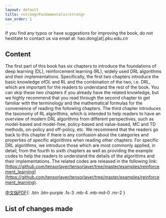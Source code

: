 ```yaml
---
layout: default
title: <strong>Fundamentals</strong>
nav_order: 1
---
```


If you find any typos or have suggestions for improving the book, do not hestitate to contact us via email at: hao.dong[at].pku.edu.cn

## Content
The first part of this book has six chapters to introduce the foundations of deep learning (DL), reinforcement learning (RL), widely used DRL algorithms and their implementations. Specifically, the first two chapters introduce the basic knowledge ofDL and RL and the combination of the two, i.e. DRL, which are important for the readers to understand the rest of the book. You can skip these two chapters if you already have the related knowledge, but we highly recommend that you read through the second chapter to get familiar with the terminology and the mathematical formulas for the convenience of reading the following chapters. The third chapter introduces the taxonomy of RL algorithms, which is intended
to help readers to have an overview of modern DRL algorithms from different perspectives, such as model-based and model-free, policy-based and value-based, MC and TD methods, on-policy and off-policy, etc. We recommend that the readers go back to this chapter if there is any confusion about the categories and properties of specific algorithms when reading other chapters. For specific DRL algorithms, we introduce those which are most commonly applied, in detail, from the fourth to sixth chapters as well as providing the example codes to help the readers to understand the details of the algorithms and their implementations. The related codes are released in the following link: [https://github.com/tensorlayer/tensorlayer/tree/master/examples/reinforcement_learning](https://github.com/tensorlayer/tensorlayer/tree/master/examples/reinforcement_learning).

[中文版PDF](/assets/pdfs/fundamentals.pdf){: .btn .btn-purple  .fs-3 .mb-4 .mb-md-0 .mr-2 }

## List of changes made

